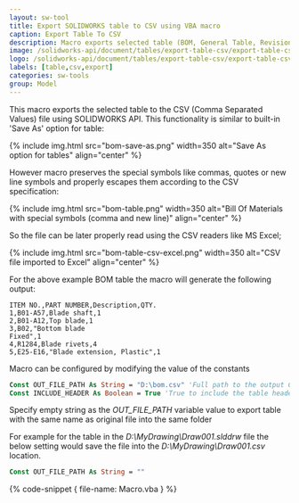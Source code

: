 ```yaml
---
layout: sw-tool
title: Export SOLIDWORKS table to CSV using VBA macro
caption: Export Table To CSV
description: Macro exports selected table (BOM, General Table, Revision etc.) into CSV format allowing to export with or without header preserving the special symbols like comma (,) and new line symbol using VBA macro
image: /solidworks-api/document/tables/export-table-csv/export-table-csv.png
logo: /solidworks-api/document/tables/export-table-csv/export-table-csv.svg
labels: [table,csv,export]
categories: sw-tools
group: Model
---
```

This macro exports the selected table to the CSV (Comma Separated Values) file using SOLIDWORKS API. This functionality is similar to built-in 'Save As' option for table:

{% include img.html src="bom-save-as.png" width=350 alt="Save As option for tables" align="center" %}

However macro preserves the special symbols like commas, quotes or new line symbols and properly escapes them according to the CSV specification:

{% include img.html src="bom-table.png" width=350 alt="Bill Of Materials with special symbols (comma and new line)" align="center" %}

So the file can be later properly read using the CSV readers like MS Excel;

{% include img.html src="bom-table-csv-excel.png" width=350 alt="CSV file imported to Excel" align="center" %}

For the above example BOM table the macro will generate the following output:

~~~ csv
ITEM NO.,PART NUMBER,Description,QTY.
1,B01-A57,Blade shaft,1
2,B01-A12,Top blade,1
3,B02,"Bottom blade
Fixed",1
4,R1284,Blade rivets,4
5,E25-E16,"Blade extension, Plastic",1
~~~

Macro can be configured by modifying the value of the constants

~~~ vb
Const OUT_FILE_PATH As String = "D:\bom.csv" 'Full path to the output CSV file
Const INCLUDE_HEADER As Boolean = True 'True to include the table header, False to only include data
~~~

Specify empty string as the *OUT_FILE_PATH* variable value to export table with the same name as original file into the same folder

For example for the table in the *D:\MyDrawing\Draw001.slddrw* file the below setting would save the file into the *D:\MyDrawing\Draw001.csv* location.

~~~ vb
Const OUT_FILE_PATH As String = ""
~~~


{% code-snippet { file-name: Macro.vba } %}
